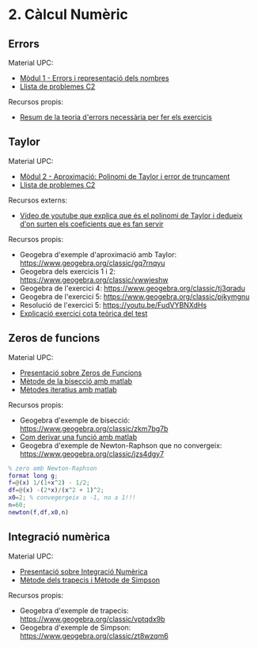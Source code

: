 # 2. Càlcul Numèric

## Errors

Material UPC:

* [Mòdul 1 - Errors i representació dels nombres](https://atenea.upc.edu/pluginfile.php/4580391/mod_folder/content/0/M%C3%B2dul%201%20Errors%20i%20representaci%C3%B3%20dels%20nombre.pdf?forcedownload=1)
* [Llista de problemes C2](https://atenea.upc.edu/pluginfile.php/4580390/mod_resource/content/4/Problemes_Contingut_2_FOMA.pdf)

Recursos propis:

* [Resum de la teoria d'errors necessària per fer els exercicis](./2_1_errors/resum_errors.jpg)

## Taylor

Material UPC:

* [Mòdul 2 - Aproximació: Polinomi de Taylor i error de truncament](https://atenea.upc.edu/pluginfile.php/4580391/mod_folder/content/0/M%C3%B2dul%202%20Aproximaci%C3%B3%20Polinomi%20de%20Taylor.pdf?forcedownload=1)
* [Llista de problemes C2](https://atenea.upc.edu/pluginfile.php/4580390/mod_resource/content/4/Problemes_Contingut_2_FOMA.pdf)

Recursos externs:

* [Vídeo de youtube que explica que és el polinomi de Taylor i dedueix d'on surten els coeficients que es fan servir](https://youtu.be/3VwDLy_0L5E)

Recursos propis:

* Geogebra d'exemple d'aproximació amb Taylor: https://www.geogebra.org/classic/gq7rnqyu
* Geogebra dels exercicis 1 i 2: https://www.geogebra.org/classic/vwwjeshw
* Geogebra de l'exercici 4: https://www.geogebra.org/classic/tj3qradu
* Geogebra de l'exercici 5: https://www.geogebra.org/classic/pjkymgnu
* Resolució de l'exercici 5: https://youtu.be/FudVYBNXdHs
* [Explicació exercici cota teòrica del test](./2_1_errors/Explicacio_exercici_cota_teorica_del_test.pdf)

## Zeros de funcions

Material UPC:

* [Presentació sobre Zeros de Funcions](https://atenea.upc.edu/pluginfile.php/4580391/mod_folder/content/0/M%C3%B2dul%203%20Apunts%20zeros.pdf?forcedownload=1)
* [Mètode de la bisecció amb matlab](https://atenea.upc.edu/pluginfile.php/4580397/mod_page/content/7/Zeros_Biseccio.html)
* [Mètodes iteratius amb matlab](https://atenea.upc.edu/pluginfile.php/4580397/mod_page/content/7/Zeros_Newton.html)

Recursos propis:

* Geogebra d'exemple de bisecció: https://www.geogebra.org/classic/zkm7bg7b
* [Com derivar una funció amb matlab](https://youtu.be/k6j3ssb_KSg)
* Geogebra d'exemple de Newton-Raphson que no convergeix: https://www.geogebra.org/classic/jzs4dgy7

```matlab
% zero amb Newton-Raphson
format long g;
f=@(x) 1/(1+x^2) - 1/2;
df=@(x) -(2*x)/(x^2 + 1)^2;
x0=2; % convegergeix a -1, no a 1!!!
n=60;
newton(f,df,x0,n)
```

## Integració numèrica

Material UPC:

* [Presentació sobre Integració Numèrica](https://atenea.upc.edu/pluginfile.php/4580391/mod_folder/content/0/M%C3%B2dul%204%20Apunts%20%20integraci%C3%B3.pdf?forcedownload=1)
* [Mètode dels trapecis i Mètode de Simpson](https://atenea.upc.edu/pluginfile.php/4580397/mod_page/content/7/Integracio_numeric_nou.html)

Recursos propis:

* Geogebra d'exemple de trapecis: https://www.geogebra.org/classic/vptqdx9b
* Geogebra d'exemple de Simpson: https://www.geogebra.org/classic/zt8wzqm6
